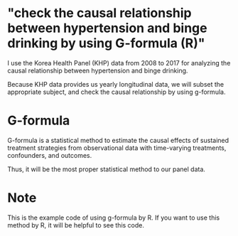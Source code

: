 # "check the causal relationship between hypertension and binge drinking by using G-formula (R)"

I use the Korea Health Panel (KHP) data from 2008 to 2017 for analyzing the causal relationship between hypertension and binge drinking.

Because KHP data provides us yearly longitudinal data, we will subset the appropriate subject, and check the causal relationship by using g-formula.

# G-formula
G-formula is a statistical method to estimate the causal effects of sustained treatment strategies from observational data with time-varying treatments, confounders, and outcomes.

Thus, it will be the most proper statistical method to our panel data.


# Note
This is the example code of using g-formula by R. If you want to use this method by R, it will be helpful to see this code.

